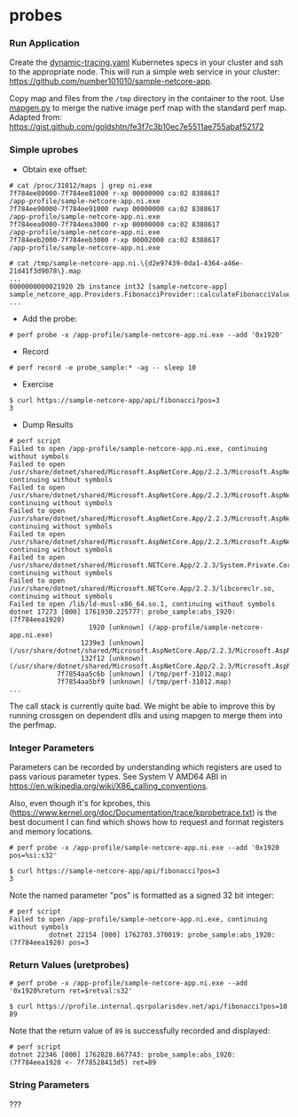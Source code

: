 # probes

### Run Application

Create the [dynamic-tracing.yaml](./dynamic-tracing.yaml) Kubernetes specs in your cluster and ssh to the appropriate node.  This will run a simple web service in your cluster:  https://github.com/number101010/sample-netcore-app.

Copy map and files from the `/tmp` directory in the container to the root.  Use [mapgen.py](./mapgen.py) to merge the native image perf map with the standard perf map.  Adapted from: https://gist.github.com/goldshtn/fe3f7c3b10ec7e5511ae755abaf52172

### Simple uprobes

- Obtain exe offset:
```
# cat /proc/31012/maps | grep ni.exe
7f784ee80000-7f784ee81000 r-xp 00000000 ca:02 8388617                    /app-profile/sample-netcore-app.ni.exe
7f784ee90000-7f784ee91000 rwxp 00000000 ca:02 8388617                    /app-profile/sample-netcore-app.ni.exe
7f784eea0000-7f784eea3000 r-xp 00000000 ca:02 8388617                    /app-profile/sample-netcore-app.ni.exe
7f784eeb2000-7f784eeb3000 r-xp 00002000 ca:02 8388617                    /app-profile/sample-netcore-app.ni.exe
```

```
# cat /tmp/sample-netcore-app.ni.\{d2e97439-0da1-4364-a46e-21d41f3d9078\}.map
...
0000000000021920 2b instance int32 [sample-netcore-app] sample_netcore_app.Providers.FibonacciProvider::calculateFibonacciValue(int32)
...
```

- Add the probe:
```
# perf probe -x /app-profile/sample-netcore-app.ni.exe --add '0x1920'
```

- Record
```
# perf record -e probe_sample:* -ag -- sleep 10
```

- Exercise
```
$ curl https://sample-netcore-app/api/fibonacci?pos=3
3
```

- Dump Results
```
# perf script
Failed to open /app-profile/sample-netcore-app.ni.exe, continuing without symbols
Failed to open /usr/share/dotnet/shared/Microsoft.AspNetCore.App/2.2.3/Microsoft.AspNetCore.Mvc.Core.dll, continuing without symbols
Failed to open /usr/share/dotnet/shared/Microsoft.AspNetCore.App/2.2.3/Microsoft.AspNetCore.Routing.dll, continuing without symbols
Failed to open /usr/share/dotnet/shared/Microsoft.AspNetCore.App/2.2.3/Microsoft.AspNetCore.HostFiltering.dll, continuing without symbols
Failed to open /usr/share/dotnet/shared/Microsoft.AspNetCore.App/2.2.3/Microsoft.AspNetCore.Hosting.dll, continuing without symbols
Failed to open /usr/share/dotnet/shared/Microsoft.NETCore.App/2.2.3/System.Private.CoreLib.dll, continuing without symbols
Failed to open /usr/share/dotnet/shared/Microsoft.NETCore.App/2.2.3/libcoreclr.so, continuing without symbols
Failed to open /lib/ld-musl-x86_64.so.1, continuing without symbols
dotnet 17273 [000] 1761930.225777: probe_sample:abs_1920: (7f784eea1920)
                    1920 [unknown] (/app-profile/sample-netcore-app.ni.exe)
                  1239e3 [unknown] (/usr/share/dotnet/shared/Microsoft.AspNetCore.App/2.2.3/Microsoft.AspNetCore.Mvc.Core.dll)
                  132f12 [unknown] (/usr/share/dotnet/shared/Microsoft.AspNetCore.App/2.2.3/Microsoft.AspNetCore.Mvc.Core.dll)
            7f7854aa5c6b [unknown] (/tmp/perf-31012.map)
            7f7854aa5bf9 [unknown] (/tmp/perf-31012.map)
...
```
The call stack is currently quite bad.  We might be able to improve this by running crossgen on dependent dlls and using mapgen to merge them into the perfmap. 

### Integer Parameters
Parameters can be recorded by understanding which registers are used to pass various parameter types.  See System V AMD64 ABI in https://en.wikipedia.org/wiki/X86_calling_conventions.  

Also, even though it's for kprobes, this (https://www.kernel.org/doc/Documentation/trace/kprobetrace.txt) is the best document I can find which shows how to request and format registers and memory locations.

```
# perf probe -x /app-profile/sample-netcore-app.ni.exe --add '0x1920 pos=%si:s32'
```

```
$ curl https://sample-netcore-app/api/fibonacci?pos=3
3
```

Note the named parameter "pos" is formatted as a signed 32 bit integer:
```
# perf script
Failed to open /app-profile/sample-netcore-app.ni.exe, continuing without symbols
          dotnet 22154 [000] 1762703.370019: probe_sample:abs_1920: (7f784eea1920) pos=3
```

### Return Values (uretprobes)

```
# perf probe -x /app-profile/sample-netcore-app.ni.exe --add '0x1920%return ret=$retval:s32'
```

```
$ curl https://profile.internal.qsrpolarisdev.net/api/fibonacci?pos=10
89
```

Note that the return value of `89` is successfully recorded and displayed:
```
# perf script
dotnet 22346 [000] 1762828.667743: probe_sample:abs_1920: (7f784eea1920 <- 7f78528413d5) ret=89
```

### String Parameters
???